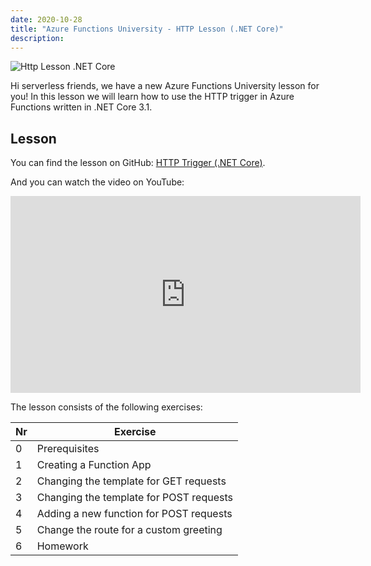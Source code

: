 ```yaml
---
date: 2020-10-28
title: "Azure Functions University - HTTP Lesson (.NET Core)"
description:
---
```


![Http Lesson .NET Core](/articles/2020/43.AzureFunctionsUniversity_HTTP_Lesson_dotnetcore.png)

Hi serverless friends, we have a new Azure Functions University lesson for you! In this lesson we will learn how to use the HTTP trigger in Azure Functions written in .NET Core 3.1.
## Lesson

You can find the lesson on GitHub: [HTTP Trigger (.NET Core)](https://github.com/marcduiker/azure-functions-university/blob/main/lessons/dotnetcore31/http/README.md).

And you can watch the video on YouTube:

<iframe width="560" height="315" src="https://www.youtube.com/embed/5k35dlBAXxA" title="YouTube video player" frameborder="0" allow="accelerometer; autoplay; clipboard-write; encrypted-media; gyroscope; picture-in-picture" allowfullscreen></iframe>

The lesson consists of the following exercises:

|Nr|Exercise
|-|-
|0|Prerequisites
|1|Creating a Function App
|2|Changing the template for GET requests
|3|Changing the template for POST requests
|4|Adding a new function for POST requests
|5|Change the route for a custom greeting
|6|Homework